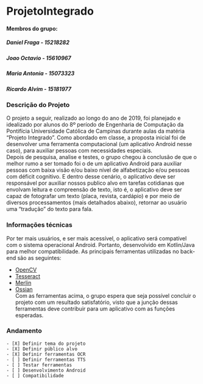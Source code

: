 # ProjetoIntegrado

#### Membros do grupo:  
##### Daniel Fraga  - 15218282  
##### Joao Octavio  - 15610967
##### Maria Antonia - 15073323 
##### Ricardo Alvim - 15181977   



  
### Descrição do Projeto  
  O projeto a seguir, realizado ao longo do ano de 2019, foi planejado e idealizado por alunos do 8º período de Engenharia de Computação da Pontifícia Universidade Católica de Campinas durante aulas da matéria “Projeto Integrado”. Como abordado em classe, a proposta inicial foi de desenvolver uma ferramenta computacional (um aplicativo Android nesse caso), para auxiliar pessoas com necessidades especiais.  
  Depois de pesquisa, analise e testes, o grupo chegou à conclusão de que o melhor rumo a ser tomado foi o de um aplicativo Android para auxiliar pessoas com baixa visão e/ou baixo nível de alfabetização e/ou pessoas com déficit cognitivo. E dentro desse cenário, o aplicativo deve ser responsável por auxiliar nossos publico alvo em tarefas cotidianas que envolvam leitura e compreensão de texto, isto é, o aplicativo deve ser capaz de fotografar um texto (placa, revista, cardápio) e por meio de diversos processamentos (mais detalhados abaixo), retornar ao usuário uma “tradução” do texto para fala.  
### Informações técnicas    
  Por ter mais usuários, e ser mais acessível, o aplicativo será compatível com o sistema operacional Android. Portanto, desenvolvido em Kotlin/Java para melhor compatibilidade. As principais ferramentas utilizadas no back-end são as seguintes:  
  - [OpenCV](https://github.com/opencv/opencv)   
  - [Tesseract](https://github.com/tesseract-ocr/tesseract)  
  - [Merlin](https://github.com/CSTR-Edinburgh/merlin)  
  - [Ossian](https://github.com/CSTR-Edinburgh/Ossian#notification-settings)  
    Com as ferramentas acima, o grupo espera que seja possível concluir o projeto com um resultado satisfatório, visto que a junção dessas ferramentas deve contribuir para um aplicativo com as funções esperadas.  
### Andamento  
    - [X] Definir tema do projeto  
    - [X] Definir público alvo
    - [X] Definir ferramentas OCR  
    - [ ] Definir ferramentas TTS
    - [ ] Testar ferramentas
    - [ ] Desenvolvimento Android
    - [ ] Compatibilidade
